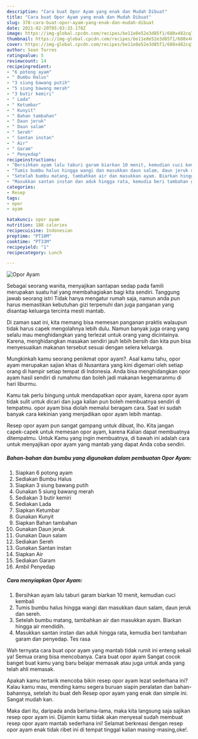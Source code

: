 ```yaml
---
description: "Cara buat Opor Ayam yang enak dan Mudah Dibuat"
title: "Cara buat Opor Ayam yang enak dan Mudah Dibuat"
slug: 378-cara-buat-opor-ayam-yang-enak-dan-mudah-dibuat
date: 2021-02-20T05:03:33.178Z
image: https://img-global.cpcdn.com/recipes/be11e8e52e3d85f1/680x482cq70/opor-ayam-foto-resep-utama.jpg
thumbnail: https://img-global.cpcdn.com/recipes/be11e8e52e3d85f1/680x482cq70/opor-ayam-foto-resep-utama.jpg
cover: https://img-global.cpcdn.com/recipes/be11e8e52e3d85f1/680x482cq70/opor-ayam-foto-resep-utama.jpg
author: Sean Torres
ratingvalue: 5
reviewcount: 14
recipeingredient:
- "6 potong ayam"
- " Bumbu Halus"
- "3 siung bawang putih"
- "5 siung bawang merah"
- "3 butir kemiri"
- " Lada"
- " Ketumbar"
- " Kunyit"
- " Bahan tambahan"
- " Daun jeruk"
- " Daun salam"
- " Sereh"
- " Santan instan"
- " Air"
- " Garam"
- " Penyedap"
recipeinstructions:
- "Bersihkan ayam lalu taburi garam biarkan 10 menit, kemudian cuci kembali"
- "Tumis bumbu halus hingga wangi dan masukkan daun salam, daun jeruk dan sereh."
- "Setelah bumbu matang, tambahkan air dan masukkan ayam. Biarkan hingga air mendidih."
- "Masukkan santan instan dan aduk hingga rata, kemudia beri tambahan garam dan penyedap. Tes rasa"
categories:
- Resep
tags:
- opor
- ayam

katakunci: opor ayam 
nutrition: 188 calories
recipecuisine: Indonesian
preptime: "PT18M"
cooktime: "PT33M"
recipeyield: "1"
recipecategory: Lunch

---
```



![Opor Ayam](https://img-global.cpcdn.com/recipes/be11e8e52e3d85f1/680x482cq70/opor-ayam-foto-resep-utama.jpg)

Sebagai seorang wanita, menyajikan santapan sedap pada famili merupakan suatu hal yang membahagiakan bagi kita sendiri. Tanggung jawab seorang istri Tidak hanya mengatur rumah saja, namun anda pun harus memastikan kebutuhan gizi terpenuhi dan juga panganan yang disantap keluarga tercinta mesti mantab.

Di zaman  saat ini, kita memang bisa memesan panganan praktis walaupun tidak harus capek mengolahnya lebih dulu. Namun banyak juga orang yang selalu mau menghidangkan yang terlezat untuk orang yang dicintainya. Karena, menghidangkan masakan sendiri jauh lebih bersih dan kita pun bisa menyesuaikan makanan tersebut sesuai dengan selera keluarga. 



Mungkinkah kamu seorang penikmat opor ayam?. Asal kamu tahu, opor ayam merupakan sajian khas di Nusantara yang kini digemari oleh setiap orang di hampir setiap tempat di Indonesia. Anda bisa menghidangkan opor ayam hasil sendiri di rumahmu dan boleh jadi makanan kegemaranmu di hari liburmu.

Kamu tak perlu bingung untuk mendapatkan opor ayam, karena opor ayam tidak sulit untuk dicari dan juga kalian pun boleh membuatnya sendiri di tempatmu. opor ayam bisa diolah memalui beragam cara. Saat ini sudah banyak cara kekinian yang menjadikan opor ayam lebih mantap.

Resep opor ayam pun sangat gampang untuk dibuat, lho. Kita jangan capek-capek untuk memesan opor ayam, karena Kalian dapat membuatnya ditempatmu. Untuk Kamu yang ingin membuatnya, di bawah ini adalah cara untuk menyajikan opor ayam yang mantab yang dapat Anda coba sendiri.

<!--inarticleads1-->

##### Bahan-bahan dan bumbu yang digunakan dalam pembuatan Opor Ayam:

1. Siapkan 6 potong ayam
1. Sediakan  Bumbu Halus
1. Siapkan 3 siung bawang putih
1. Gunakan 5 siung bawang merah
1. Sediakan 3 butir kemiri
1. Sediakan  Lada
1. Siapkan  Ketumbar
1. Gunakan  Kunyit
1. Siapkan  Bahan tambahan
1. Gunakan  Daun jeruk
1. Gunakan  Daun salam
1. Sediakan  Sereh
1. Gunakan  Santan instan
1. Siapkan  Air
1. Sediakan  Garam
1. Ambil  Penyedap




<!--inarticleads2-->

##### Cara menyiapkan Opor Ayam:

1. Bersihkan ayam lalu taburi garam biarkan 10 menit, kemudian cuci kembali
1. Tumis bumbu halus hingga wangi dan masukkan daun salam, daun jeruk dan sereh.
1. Setelah bumbu matang, tambahkan air dan masukkan ayam. Biarkan hingga air mendidih.
1. Masukkan santan instan dan aduk hingga rata, kemudia beri tambahan garam dan penyedap. Tes rasa




Wah ternyata cara buat opor ayam yang mantab tidak rumit ini enteng sekali ya! Semua orang bisa mencobanya. Cara buat opor ayam Sangat cocok banget buat kamu yang baru belajar memasak atau juga untuk anda yang telah ahli memasak.

Apakah kamu tertarik mencoba bikin resep opor ayam lezat sederhana ini? Kalau kamu mau, mending kamu segera buruan siapin peralatan dan bahan-bahannya, setelah itu buat deh Resep opor ayam yang enak dan simple ini. Sangat mudah kan. 

Maka dari itu, daripada anda berlama-lama, maka kita langsung saja sajikan resep opor ayam ini. Dijamin kamu tiidak akan menyesal sudah membuat resep opor ayam mantab sederhana ini! Selamat berkreasi dengan resep opor ayam enak tidak ribet ini di tempat tinggal kalian masing-masing,oke!.

